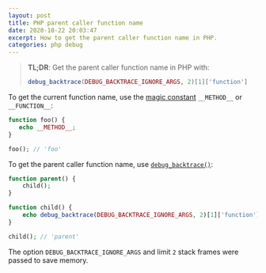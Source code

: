 ```yaml
---
layout: post
title: PHP parent caller function name
date: 2020-10-22 20:03:47
excerpt: How to get the parent caller function name in PHP.
categories: php debug
---
```


> **TL;DR**: Get the parent caller function name in PHP with:
>
> ```php
> debug_backtrace(DEBUG_BACKTRACE_IGNORE_ARGS, 2)[1]['function']
> ```

To get the current function name, use the [magic constant](https://www.php.net/manual/en/language.constants.predefined.php) `__METHOD__` or `__FUNCTION__`:

```php
function foo() {
   echo __METHOD__;
}

foo(); // 'foo'
```

To get the parent caller function name, use [`debug_backtrace()`](https://www.php.net/manual/en/function.debug-backtrace.php):

```php
function parent() {
    child();
}

function child() {
    echo debug_backtrace(DEBUG_BACKTRACE_IGNORE_ARGS, 2)[1]['function'];
}

child(); // 'parent'
```

The option `DEBUG_BACKTRACE_IGNORE_ARGS` and limit `2` stack frames were passed to save memory.
